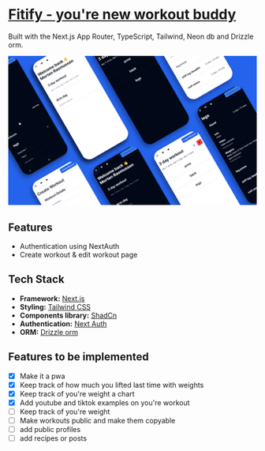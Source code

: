 # [Fitify - you're new workout buddy](https://fitify-phi.vercel.app/)

Built with the Next.js App Router, TypeScript, Tailwind, Neon db and Drizzle orm.

![Kicks Webshop](./public/thumbnail.jpg)

## Features

 - Authentication using NextAuth
 - Create workout & edit workout page


## Tech Stack

- **Framework:** [Next.js](https://nextjs.org)
- **Styling:** [Tailwind CSS](https://tailwindcss.com)
- **Components library:** [ShadCn](https://ui.shadcn.com/)
- **Authentication:** [Next Auth](https://next-auth.js.org/)
- **ORM:** [Drizzle orm](https://orm.drizzle.team/)


## Features to be implemented

- [x] Make it a pwa
- [x] Keep track of how much you lifted last time with weights
- [x] Keep track of you're weight a chart
- [x] Add youtube and tiktok examples on you're workout
- [ ] Keep track of you're weight
- [ ] Make workouts public and make them copyable
- [ ] add public profiles
- [ ] add recipes or posts
